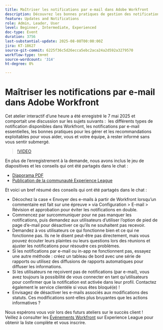 ```yaml
---
title: Maîtriser les notifications par e-mail dans Adobe Workfront
description: Découvrez les bonnes pratiques de gestion des notifications par e-mail d’Adobe Workfront pour tenir les équipes informées, réduire le bruit et améliorer l’efficacité des communications.
feature: Updates and Notifications
role: Admin, Leader, User
level: Beginner, Intermediate, Experienced
doc-type: Event
duration: 3756
last-substantial-update: 2025-08-08T00:00:00Z
jira: KT-18627
source-git-commit: 6225f36c5d26ecca5ebc2aca24a2d592a3279570
workflow-type: tm+mt
source-wordcount: '314'
ht-degree: 0%

---
```



# Maîtriser les notifications par e-mail dans Adobe Workfront

Cet atelier interactif d’une heure a été enregistré le 7 mai 2025 et comportait une discussion sur les sujets suivants :  les différents types de notification disponibles dans Workfront, les notifications par e-mail essentielles, les bonnes pratiques pour les gérer et les recommandations exploitables pour vous aider, vous et votre équipe, à rester informé sans vous sentir submergé.

>[!VIDEO](https://video.tv.adobe.com/v/3469963/?learn=on&enablevpops)

En plus de l’enregistrement à la demande, nous avons inclus le jeu de diapositives et les conseils qui ont été partagés dans le chat : 

* [Diaporama PDF](https://workfront-experience.s3.us-west-2.amazonaws.com/Training/Guides/Customer+Success+at+Scale/Mastering+Email+Notifications+in+Adobe+Workfront+050725.pdf)
* [Publication de la communauté Experience League](https://experienceleaguecommunities.adobe.com/t5/workfront-discussions/event-follow-up-mastering-email-notifications-in-adobe-workfront/td-p/752745)

Et voici un bref résumé des conseils qui ont été partagés dans le chat : 

* Décochez la case « Envoyer des e-mails à partir de Workfront lorsqu’un commentaire est fait sur une épreuve » via Configuration > E-mail > Révision et approbation pour éviter les notifications en double. 
* Commencez par surcommuniquer pour ne pas manquer les notifications, puis demandez aux utilisateurs d’utiliser l’option de pied de page d’e-mail pour désactiver ce qu’ils ne souhaitent pas recevoir. 
* Demandez à vos utilisateurs ce qui fonctionne bien et ce qui ne fonctionne pas. Ils ne le disent peut-être pas directement, mais vous pouvez écouter leurs plaintes ou leurs questions lors des réunions et ajuster les notifications pour résoudre ces problèmes. 
* Si les notifications par e-mail ou in-app ne fonctionnent pas, essayez une autre méthode : créez un tableau de bord avec une série de rapports ou utilisez des diffusions de rapports automatiques pour diffuser les informations. 
* Si les utilisateurs ne reçoivent pas de notifications (par e-mail), vous avez toujours la possibilité de vous connecter en tant qu’utilisateurs pour confirmer que la notification est activée dans leur profil. Contactez également le service clientèle si vous êtes bloqué(e) !  
* Envisagez de désactiver les e-mails associés aux modifications des statuts. Ces modifications sont-elles plus bruyantes que les actions informatives ?  

Nous espérons vous voir lors des futurs ateliers sur le succès client !  Veillez à consulter les [Événements Workfront](https://experienceleague.adobe.com/events/?filters=Workfront) sur Experience League pour obtenir la liste complète et vous inscrire.
